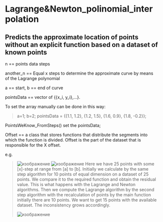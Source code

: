 # Lagrange&Newton_polinomial_interpolation
## Predicts the approximate location of points without an explicit function based on a dataset of known points
n == points data steps 

another_n == Equal x steps to determine the approximate curve by means of the Lagrange polynomial

a == start, b == end of curve

pointsData == vector of {{x_i, y_i},...}.

To set the array manually can be done in this way:
> a=1; 
> b=2; 
> pointsData = {{1.1, 1.2}, {1.2, 1.5}, {1.6, 0.9}, {1.8, -0.2}};

PointsWeKnow_FromSteps() set the pointsData;

Offset == a class that stores functions that distribute the segments into which the function is divided. Offset is the part of the dataset that is responsible for the X offset.

e.g.

>![изображение](https://user-images.githubusercontent.com/69731829/133691626-cacd7e61-2b8b-4f30-ac17-55eeeb62d689.png)
>![изображение](https://user-images.githubusercontent.com/69731829/133691394-efd9025e-b3fd-4b9d-bf8a-ffbbc7fd16e8.png)
>Here we have 25 points with some [x]-step at range from [a] to [b]. Initially we calculate by the same step algorithm for 10 points of equal dimension on a dataset of 25 points. We compare it to the required function and obtain the residual value. This is what happens with the Lagrange and Newton algorithms. Then we compute the Lagrange algorithm by the second step algorithm with the recalculation of points by the main function initially there are 10 points. We want to get 15 points with the available dataset. The inconsistency grows accordingly.
>
>![изображение](https://user-images.githubusercontent.com/69731829/134971517-4b52c0b9-b8b8-4d3b-87f9-31066590fab2.png)



